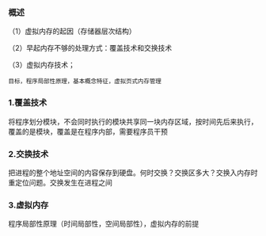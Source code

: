 ### 概述

（1）虚拟内存的起因（存储器层次结构）

（2）早起内存不够的处理方式：覆盖技术和交换技术

（3）虚拟内存技术；

    目标，程序局部性原理，基本概念特征，虚拟页式内存管理

### 1.覆盖技术

将程序划分模块，不会同时执行的模块共享同一块内存区域，按时间先后来执行，覆盖的是模块，覆盖是在程序内部，需要程序员干预

### 2.交换技术

把进程的整个地址空间的内容保存到硬盘。何时交换？交换区多大？交换入内存时重定位问题。交换发生在进程之间

### 3.虚拟内存

程序局部性原理（时间局部性，空间局部性），虚拟内存的前提

